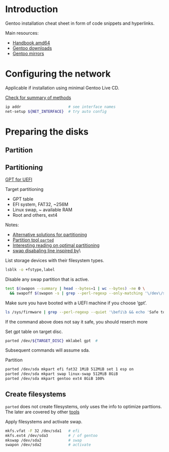 # Introduction

Gentoo installation cheat sheet in form of code snippets and hyperlinks.

Main resources:
- [Handbook amd64](https://wiki.gentoo.org/wiki/Handbook:AMD64)
- [Gentoo downloads](https://www.gentoo.org/downloads/)
- [Gentoo mirrors](https://www.gentoo.org/downloads/mirrors)

# Configuring the network 

Applicable if installation using minimal Gentoo Live CD.

[Check for summary of methods](https://wiki.gentoo.org/wiki/Handbook:AMD64/Installation/Networking#Default:_Using_net-setup)

```bash
ip addr                     # see interface names
net-setup ${NET_INTERFACE}  # try auto config
```

#  Preparing the disks 

## Partition

## Partitioning 

[GPT for UEFI](https://wiki.gentoo.org/wiki/Handbook:AMD64/Installation/Disks#Partitioning_the_disk_with_GPT_for_UEFI)

Target partitioning
- GPT table
- EFI system, FAT32, ~256M
- Linux swap, ~ available RAM
- Root and others, ext4

Notes:
- [Alternative solutions for partitioning](https://wiki.gentoo.org/wiki/Partition)
- [Partition tool `parted`](https://wiki.archlinux.org/title/Parted)
- [Interesting reading on optimal partitioning](https://rainbow.chard.org/2013/01/30/how-to-align-partitions-for-best-performance-using-parted/)
- [swap disabaling line inspired by](https://stackoverflow.com/a/35165216/3169522)\

List storage devices with their filesystem types.
```bash
lsblk -o +fstype,label   
```

Disable any swap partition that is active.
```bash 
test $(swapon --summary | head --bytes=1 | wc --bytes) -ne 0 \
  && swapoff $(swapon -s | grep --perl-regexp --only-matching '\/dev\/sd\w+')
```

Make sure you have booted with a UEFI machine if you choose ‘gpt’. 
```bash
ls /sys/firmware | grep --perl-regexp --quiet '\befi\b && echo 'Safe to poceed with GPT table'
```
If the command above does not say it safe, you should reserch more

Set gpt table on target disc.
```bash
parted /dev/${TARGET_DISC} mklabel gpt  # 
```
Subsequent commands will assume sda.

Partition
```bash
parted /dev/sda mkpart efi fat32 1MiB 512MiB set 1 esp on
parted /dev/sda mkpart swap linux-swap 512MiB 8GiB
parted /dev/sda mkpart gentoo ext4 8GiB 100%
```

## Create filesystems

`parted` does not create filesystems, only uses the info to optimize parttions. The later are covered by other [tools](https://wiki.gentoo.org/wiki/Handbook:AMD64/Installation/Disks#Partitioning_the_disk_with_GPT_for_UEFI)

Apply filesystems and activate swap.
```bash
mkfs.vfat -F 32 /dev/sda1   # efi
mkfs.ext4 /dev/sda3         # / of gentoo
mkswap /dev/sda2            # swap
swapon /dev/sda2            # activate 
```
